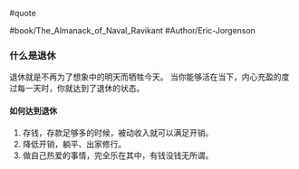 #quote 

#book/The_Almanack_of_Naval_Ravikant 
#Author/Eric-Jorgenson 

### 什么是退休

退休就是不再为了想象中的明天而牺牲今天。
当你能够活在当下，内心充盈的度过每一天时，你就达到了退休的状态。

#### 如何达到退休

1. 存钱，存款足够多的时候，被动收入就可以满足开销。
2. 降低开销，躺平、出家修行。
3. 做自己热爱的事情，完全乐在其中，有钱没钱无所谓。
